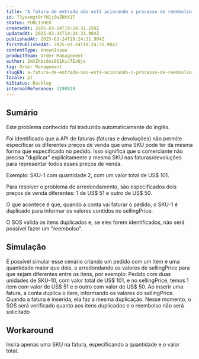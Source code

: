```yaml
---
title: "A fatura de entrada não está acionando o processo de reembolso no gateway"
id: 7Jyssmgt0rYN1j8wZNtK1T
status: PUBLISHED
createdAt: 2025-03-24T19:24:31.259Z
updatedAt: 2025-03-24T19:24:31.904Z
publishedAt: 2025-03-24T19:24:31.904Z
firstPublishedAt: 2025-03-24T19:24:31.904Z
contentType: knownIssue
productTeam: Order Management
author: 2mXZkbi0oi061KicTExNjo
tag: Order Management
slugEN: a-fatura-de-entrada-nao-esta-acionando-o-processo-de-reembolso-no-gateway
locale: pt
kiStatus: Backlog
internalReference: 1198829
---
```


## Sumário

<div class="alert alert-info">
  <p>Este problema conhecido foi traduzido automaticamente do inglês.</p>
</div>


Foi identificado que a API de faturas (faturas e devoluções) não permite especificar os diferentes preços de venda que uma SKU pode ter da mesma forma que especificado no pedido. Isso significa que o comerciante não precisa "duplicar" explicitamente a mesma SKU nas faturas/devoluções para representar todos esses preços de venda.

Exemplo:
SKU-1 com quantidade 2, com um valor total de US$ 101.

Para resolver o problema de arredondamento, são especificados dois preços de venda diferentes: 1 de US$ 51 e outro de US$ 50.

O que acontece é que, quando a conta vai faturar o pedido, o SKU-1 é duplicado para informar os valores contidos no sellingPrice.

O SOS valida os itens duplicados e, se eles forem identificados, não será possível fazer um "reembolso".

## Simulação


É possível simular esse cenário criando um pedido com um item e uma quantidade maior que dois, e arredondando os valores de sellingPrice para que sejam diferentes entre os itens, por exemplo:
Pedido com duas unidades de SKU-10, com valor total de US$ 101, e no sellingPrice, temos 1 item com valor de US$ 51 e o outro com valor de US$ 50.
Ao inserir uma fatura, a conta duplica o item, informando os valores do sellingPrice.
Quando a fatura é inserida, ela faz a mesma duplicação.
Nesse momento, o SOS será verificado quanto aos itens duplicados e o reembolso não será solicitado

## Workaround


Insira apenas uma SKU na fatura, especificando a quantidade e o valor total.






